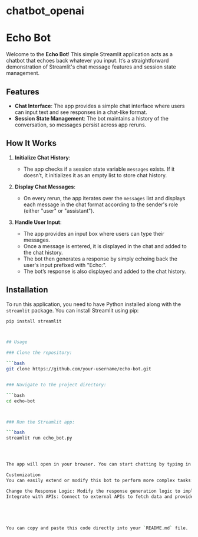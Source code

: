 ﻿# chatbot_openai
# Echo Bot

Welcome to the **Echo Bot**! This simple Streamlit application acts as a chatbot that echoes back whatever you input. It’s a straightforward demonstration of Streamlit's chat message features and session state management.

## Features

- **Chat Interface**: The app provides a simple chat interface where users can input text and see responses in a chat-like format.
- **Session State Management**: The bot maintains a history of the conversation, so messages persist across app reruns.

## How It Works

1. **Initialize Chat History**: 
    - The app checks if a session state variable `messages` exists. If it doesn’t, it initializes it as an empty list to store chat history.
  
2. **Display Chat Messages**:
    - On every rerun, the app iterates over the `messages` list and displays each message in the chat format according to the sender's role (either "user" or "assistant").

3. **Handle User Input**:
    - The app provides an input box where users can type their messages.
    - Once a message is entered, it is displayed in the chat and added to the chat history.
    - The bot then generates a response by simply echoing back the user's input prefixed with "Echo:".
    - The bot’s response is also displayed and added to the chat history.

## Installation

To run this application, you need to have Python installed along with the `streamlit` package. You can install Streamlit using pip:

```bash
pip install streamlit



## Usage

### Clone the repository:

```bash
git clone https://github.com/your-username/echo-bot.git


### Navigate to the project directory:

```bash
cd echo-bot



### Run the Streamlit app:

```bash
streamlit run echo_bot.py




The app will open in your browser. You can start chatting by typing in the input box provided.

Customization
You can easily extend or modify this bot to perform more complex tasks:

Change the Response Logic: Modify the response generation logic to implement more advanced conversational features.
Integrate with APIs: Connect to external APIs to fetch data and provide dynamic responses based on user input.





You can copy and paste this code directly into your `README.md` file.

